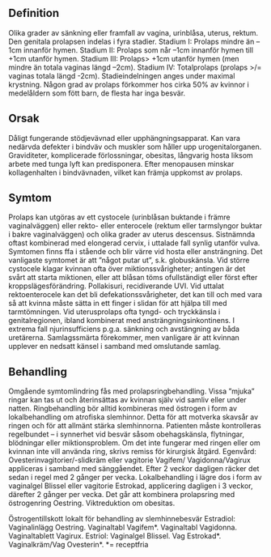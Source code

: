 ## Definition

Olika grader av sänkning eller framfall av vagina, urinblåsa, uterus, rektum.
Den genitala prolapsen indelas i fyra stadier. Stadium I: Prolaps mindre än –1cm innanför hymen. Stadium II: Prolaps som når –1cm innanför hymen till +1cm utanför hymen. Stadium III: Prolaps> +1cm utanför hymen (men mindre än totala vaginas längd –2cm). Stadium IV: Totalprolaps (prolaps >/= vaginas totala längd -2cm). Stadieindelningen anges under maximal krystning.
Någon grad av prolaps förkommer hos cirka 50% av kvinnor i medelåldern som fött barn, de flesta har inga besvär.

## Orsak

Dåligt fungerande stödjevävnad eller upphängningsapparat. Kan vara nedärvda defekter i bindväv och muskler som håller upp urogenitalorganen. Graviditeter, komplicerade förlossningar, obesitas, långvarig hosta liksom arbete med tunga lyft kan predisponera. Efter menopausen minskar kollagenhalten i bindvävnaden, vilket kan främja uppkomst av prolaps.

## Symtom

Prolaps kan utgöras av ett cystocele (urinblåsan buktande i främre vaginalväggen) eller rekto- eller enterocele (rektum eller tarmslyngor buktar i bakre vaginalväggen) och olika grader av uterus descensus. Sistnämnda oftast kombinerad med elongerad cervix, i uttalade fall synlig utanför vulva. Symtomen finns ffa i stående och blir värre vid hosta eller ansträngning. Det vanligaste symtomet är att ”något putar ut”, s.k. globuskänsla. Vid större cystocele klagar kvinnan ofta över miktionssvårigheter; antingen är det svårt att starta miktionen, eller att blåsan töms ofullständigt eller först efter kroppslägesförändring. Pollakisuri, recidiverande UVI. Vid uttalat rektoenterocele kan det bli defekationssvårigheter, det kan till och med vara så att kvinna måste sätta in ett finger i slidan för att hjälpa till med tarmtömningen. Vid uterusprolaps ofta tyngd- och tryckkänsla i genitalregionen, ibland kombinerat med ansträngningsinkontinens. I extrema fall njurinsufficiens p.g.a. sänkning och avstängning av båda uretärerna.
Samlagssmärta förekommer, men vanligare är att kvinnan upplever en nedsatt känsel i samband med omslutande samlag.

## Behandling

Omgående symtomlindring fås med prolapsringbehandling. Vissa ”mjuka” ringar kan tas ut och återinsättas av kvinnan själv vid samliv eller under natten. Ringbehandling bör alltid kombineras med östrogen i form av lokalbehandling om atrofiska slemhinnor. Detta för att motverka skavsår av ringen och för att allmänt stärka slemhinnorna. Patienten måste kontrolleras regelbundet – i synnerhet vid besvär såsom obehagskänsla, flytningar, blödningar eller miktionsproblem. Om det inte fungerar med ringen eller om kvinnan inte vill använda ring, skrivs remiss för kirurgisk åtgärd.
Egenvård: Ovesterinvagitorier/-slidkräm eller vagitorie Vagifem/ Vagidonna/Vagirux appliceras i samband med sänggåendet. Efter 2 veckor dagligen räcker det sedan i regel med 2 gånger per vecka. Lokalbehandling i lägre dos i form av vaginalgel Blissel eller vagitorie Estrokad, applicering dagligen i 3 veckor, därefter 2 gånger per vecka. Det går att kombinera prolapsring med östrogenring Oestring.
Viktreduktion om obesitas.


Östrogentillskott lokalt för behandling av slemhinnebesvär
Estradiol: Vaginalinlägg Oestring. Vaginaltabl Vagifem*. Vaginaltabl Vagidonna. Vaginaltablett Vagirux.
Estriol: Vaginalgel Blissel. Vag Estrokad*. Vaginalkräm/Vag Ovesterin*.
*= receptfria

